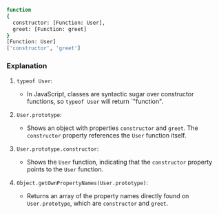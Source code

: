 ```bash
function
{
  constructor: [Function: User],
  greet: [Function: greet]
}
[Function: User]
['constructor', 'greet']
```

### Explanation

1. `typeof User`:
    - In JavaScript, classes are syntactic sugar over constructor functions, so `typeof User` will return `"function".

2. `User.prototype`:
    - Shows an object with properties `constructor` and `greet`. The `constructor` property references the `User` function itself.

3. `User.prototype.constructor`:
    - Shows the `User` function, indicating that the `constructor` property points to the `User` function.

4. `Object.getOwnPropertyNames(User.prototype)`:
    - Returns an array of the property names directly found on `User.prototype`, which are `constructor` and `greet`.
